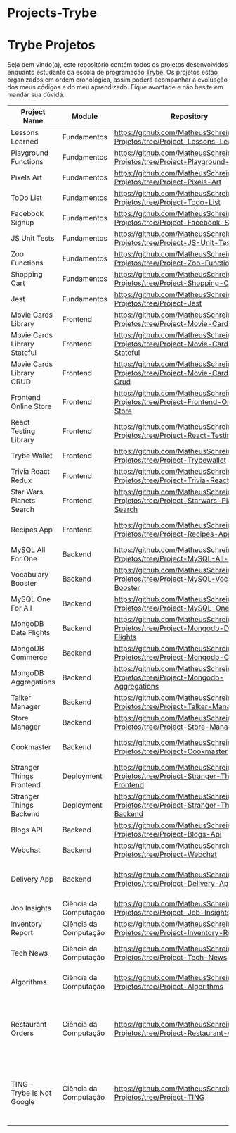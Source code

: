 # Projects-Trybe

# Trybe Projetos

<p>
Seja bem vindo(a), este repositório contém todos os projetos desenvolvidos enquanto estudante da escola de programação <a href="https://www.betrybe.com/" target="_blank">Trybe</a>. Os projetos estão organizados em ordem cronológica, assim poderá acompanhar a evoluação dos meus códigos e do meu aprendizado. Fique avontade e não hesite em mandar sua dúvida.
</p>

|Project Name|Module|Repository|Technologies|
|---|---|---|---|
|Lessons Learned|Fundamentos|https://github.com/MatheusSchreiner/Trybe-Projetos/tree/Project-Lessons-Learned|HTML & CSS|
|Playground Functions|Fundamentos|https://github.com/MatheusSchreiner/Trybe-Projetos/tree/Project-Playground-Functions|JavaScript|
|Pixels Art|Fundamentos|https://github.com/MatheusSchreiner/Trybe-Projetos/tree/Project-Pixels-Art|HTML, CSS & JS|
|ToDo List|Fundamentos|https://github.com/MatheusSchreiner/Trybe-Projetos/tree/Project-Todo-List|HTML, CSS & JS|
|Facebook Signup|Fundamentos|https://github.com/MatheusSchreiner/Trybe-Projetos/tree/Project-Facebook-Signup|HTML, CSS & JS|
|JS Unit Tests|Fundamentos|https://github.com/MatheusSchreiner/Trybe-Projetos/tree/Project-JS-Unit-Tests|JavaScript & Unit Tests|
|Zoo Functions|Fundamentos|https://github.com/MatheusSchreiner/Trybe-Projetos/tree/Project-Zoo-Functions|JavaScript & HOF|
|Shopping Cart|Fundamentos|https://github.com/MatheusSchreiner/Trybe-Projetos/tree/Project-Shopping-Cart|HTML, CSS & JS|
|Jest|Fundamentos|https://github.com/MatheusSchreiner/Trybe-Projetos/tree/Project-Jest|JEST|
|Movie Cards Library|Frontend|https://github.com/MatheusSchreiner/Trybe-Projetos/tree/Project-Movie-Cards-Library|React|
|Movie Cards Library Stateful|Frontend|https://github.com/MatheusSchreiner/Trybe-Projetos/tree/Project-Movie-Cards-Library-Stateful|React|
|Movie Cards Library CRUD|Frontend|https://github.com/MatheusSchreiner/Trybe-Projetos/tree/Project-Movie-Cards-Library-Crud|React|
|Frontend Online Store|Frontend|https://github.com/MatheusSchreiner/Trybe-Projetos/tree/Project-Frontend-Online-Store|React|
|React Testing Library|Frontend|https://github.com/MatheusSchreiner/Trybe-Projetos/tree/Project-React-Testing-Library|React Testing Library|
|Trybe Wallet|Frontend|https://github.com/MatheusSchreiner/Trybe-Projetos/tree/Project-Trybewallet|React & Redux|
|Trivia React Redux|Frontend|https://github.com/MatheusSchreiner/Trybe-Projetos/tree/Project-Trivia-React-Redux|React & Redux|
|Star Wars Planets Search|Frontend|https://github.com/MatheusSchreiner/Trybe-Projetos/tree/Project-Starwars-Planets-Search|React & Context API + Hooks|
|Recipes App|Frontend|https://github.com/MatheusSchreiner/Trybe-Projetos/tree/Project-Recipes-App|React & Context API + Hooks|
|MySQL All For One|Backend|https://github.com/MatheusSchreiner/Trybe-Projetos/tree/Project-MySQL-All-For-One|MySQL|
|Vocabulary Booster|Backend|https://github.com/MatheusSchreiner/Trybe-Projetos/tree/Project-MySQL-Vocabulary-Booster|MySQL|
|MySQL One For All|Backend|https://github.com/MatheusSchreiner/Trybe-Projetos/tree/Project-MySQL-One-For-All|MySQL|
|MongoDB Data Flights|Backend|https://github.com/MatheusSchreiner/Trybe-Projetos/tree/Project-Mongodb-Data-Flights|MongoDB|
|MongoDB Commerce|Backend|https://github.com/MatheusSchreiner/Trybe-Projetos/tree/Project-Mongodb-Commerce|MongoDB|
|MongoDB Aggregations|Backend|https://github.com/MatheusSchreiner/Trybe-Projetos/tree/Project-Mongodb-Aggregations|MongoDB|
|Talker Manager|Backend|https://github.com/MatheusSchreiner/Trybe-Projetos/tree/Project-Talker-Manager|NodeJS|
|Store Manager|Backend|https://github.com/MatheusSchreiner/Trybe-Projetos/tree/Project-Store-Manager|NodeJS, JWT e MongoDB|
|Cookmaster|Backend|https://github.com/MatheusSchreiner/Trybe-Projetos/tree/Project-Cookmaster|NodeJS, JWT, Multer e MongoDB|
|Stranger Things Frontend|Deployment|https://github.com/MatheusSchreiner/Trybe-Projetos/tree/Project-Stranger-Things-Frontend|Heroku|
|Stranger Things Backend|Deployment|https://github.com/MatheusSchreiner/Trybe-Projetos/tree/Project-Stranger-Things-Backend|Heroku|
|Blogs API|Backend|https://github.com/MatheusSchreiner/Trybe-Projetos/tree/Project-Blogs-Api|NodeJS, JWT e ORM|
|Webchat|Backend|https://github.com/MatheusSchreiner/Trybe-Projetos/tree/Project-Webchat|NodeJS, ORM e WebSocket|
|Delivery App|Backend|https://github.com/MatheusSchreiner/Trybe-Projetos/tree/Project-Delivery-App|NodeJS, ORM, JWT, React, Context API|
|Job Insights|Ciência da Computação|https://github.com/MatheusSchreiner/Trybe-Projetos/tree/Project-Job-Insights|Python|
|Inventory Report|Ciência da Computação|https://github.com/MatheusSchreiner/Trybe-Projetos/tree/Project-Inventory-Report|Python, POO|
|Tech News|Ciência da Computação|https://github.com/MatheusSchreiner/Trybe-Projetos/tree/Project-Tech-News| Python, Raspagem de Dados|
|Algorithms|Ciência da Computação|https://github.com/MatheusSchreiner/Trybe-Projetos/tree/Project-Algorithms|Python, Lógica de Complexidade|
|Restaurant Orders|Ciência da Computação|https://github.com/MatheusSchreiner/Trybe-Projetos/tree/Project-Restaurant-Orders|Python, Estrutura de Dados I (Hash, Objetos, Arrays e Conjuntos)|
|TING - Trybe Is Not Google|Ciência da Computação|https://github.com/MatheusSchreiner/Trybe-Projetos/tree/Project-TING|Python, Estrutura de Dados II (Filas, Pilhas, Decks, Nós e Listas Encadeadas)|

